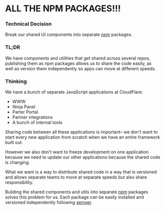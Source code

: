 # ALL THE NPM PACKAGES!!!

### Technical Decision

Break our shared UI components into separate [npm](https://www.npmjs.com/)
packages.

### TL;DR

We have components and utilities that get shared across several repos,
publishing them as npm packages allows us to share the code easily, as well as
version them independently so apps can move at different speeds.

### Thinking

We have a bunch of separate JavaScript applications at CloudFlare:

- WWW
- Ninja Panel
- Parter Portal
- Partner integrations
- A bunch of internal tools

Sharing code between all these applications is important– we don't want to
start every new application from scratch when we have an entire framework built
out.

However we also don't want to freeze development on one application because we
need to update our other applications because the shared code is changing.

What we want is a way to distribute shared code in a way that is versioned and
allows separate teams to move at separate speeds but also share responsibility.

Building the shared components and utils into separate
[npm](https://www.npmjs.com/) packages solves this problem for us. Each package
can be easily installed and versioned independently following
[semver](http://semver.org/).
